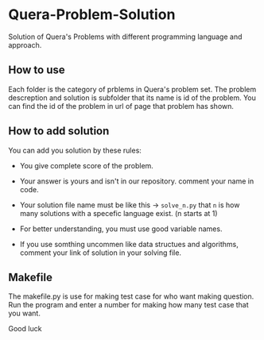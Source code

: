 # Quera-Problem-Solution

Solution of Quera's Problems with different programming language and approach.

## How to use

Each folder is the category of prblems in Quera's problem set. The problem descreption and solution is subfolder that its name is id of the problem. You can find the id of the problem in url of page that problem has shown.

## How to add solution

You can add you solution by these rules:

- You give complete score of the problem.

- Your answer is yours and isn't in our repository. comment your name in code.

- Your solution file name must be like this -> `solve_n.py` that `n` is how many solutions with a specefic language exist. (n starts at 1)

- For better understanding, you must use good variable names.

- If you use somthing uncommen like data structues and algorithms, comment your link of solution in your solving file.

## Makefile
The makefile.py is use for making test case for who want making question.
Run the program and enter a number for making how many test case that you want.


Good luck
